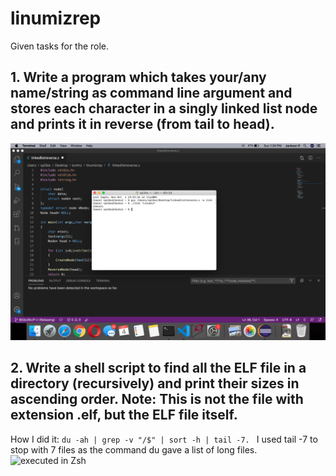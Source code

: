 # linumizrep
Given tasks for the role.
## 1. Write a program which takes your/any name/string as command line argument and stores each character in a singly linked list node and prints it in reverse (from tail to head).
![executed in gcc-POSIX Compatible](https://github.com/spi3ex/linumizrep/blob/master/Screenshot%202020-10-04%20at%201.34.02%20PM.png)

## 2. Write a shell script to find all the ELF file in a directory (recursively) and print their sizes in ascending order. Note: This is not the file with extension .elf, but the ELF file itself.
How I did it: `du -ah | grep -v "/$" | sort -h | tail -7. `
I used tail -7 to stop with 7 files as the command du gave a list of long files.
![executed in Zsh](https://github.com/spi3ex/linumizrep/blob/master/Screenshot%202020-09-07%20at%209.47.09%20PM.png)
